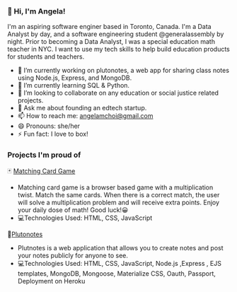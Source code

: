 ### 👋 Hi, I'm Angela! 
I'm an aspiring software enginer based in Toronto, Canada. I'm a Data Analyst by day, and a software engineering student @generalassembly by night. Prior to becoming a Data Analyst, I was a special education math teacher in NYC. I want to use my tech skills to help build education products for students and teachers.


- 🔭 I’m currently working on plutonotes, a web app for sharing class notes using Node.js, Express, and MongoDB.
- 🌱 I’m currently learning SQL & Python.
- 👯 I’m looking to collaborate on any education or social justice related projects.
- 💬 Ask me about founding an edtech startup. 
- 📫 How to reach me: angelamchoi@gmail.com
- 😄 Pronouns: she/her
- ⚡ Fun fact: I love to box!

### Projects I'm proud of
🃏 [Matching Card Game](https://github.com/angelamchoi/card-game)
- Matching card game is a browser based game with a multiplication twist. Match the same cards. When there is a correct match, the user will solve a multiplication problem and will receive extra points. Enjoy your daily dose of math! Good luck!😀
- 💻Technologies Used: HTML, CSS, JavaScript

📝[Plutonotes](https://plutonotes.herokuapp.com/)
- Plutnotes is a web application that allows you to create notes and post your notes publicly for anyone to see. 
- 💻Technologies Used: HTML, CSS, JavaScript, Node.js ,Express , EJS templates, MongoDB, Mongoose, Materialize CSS, Oauth, Passport, Deployment on Heroku

<!--
**angelamchoi/angelamchoi** is a ✨ _special_ ✨ repository because its `README.md` (this file) appears on your GitHub profile.


-->
